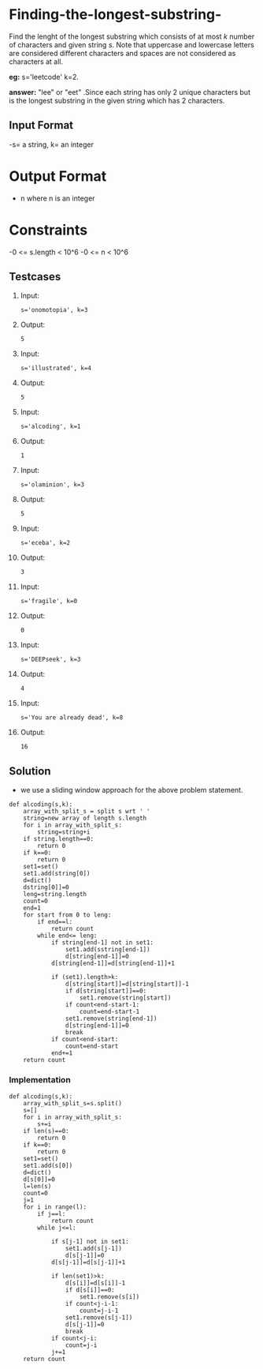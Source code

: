 # Finding-the-longest-substring-

Find the lenght of the longest substring which consists of at most *k* number of characters and given string *s*. Note that uppercase and lowercase letters are considered different characters and spaces are not considered as characters at all.

**eg:**          s='leetcode' k=2.

**answer:** "lee" or "eet" .Since each string has only 2 unique characters but is the longest substring in the given string which has 2 characters.

## Input Format

-s= a string, k= an integer

# Output Format

- n where n is an integer

# Constraints

-0 <= s.length < 10^6
-0 <= n < 10^6

## Testcases

1. Input:
   
   ```
   s='onomotopia', k=3
   ```
   
1. Output:
   
   ```
   5
   ```
  
3. Input:
   
   ```
   s='illustrated', k=4
   ```
   
2. Output:

   ``` 
   5
   ```

4. Input:
   
    ```
   s='alcoding', k=1
    ```
   
3. Output:

   ``` 
   1
   ``` 

5. Input:

   ```
   s='olaminion', k=3
    ```
   
4. Output:

   ```
   5
   ```

6. Input:

   ```
   s='eceba', k=2
   ```
   
5. Output:

   ```
   3
   ```
   
7. Input:

   ```
   s='fragile', k=0
   ```
   
6. Output:

   ```
   0
   ```

8. Input:

   ```
   s='DEEPseek', k=3
    ```
   
7. Output:

   ```
   4
   ```

9. Input:

   ```
   s='You are already dead', k=8
   ```
   
8. Output:

   ```
   16
   ```




## Solution

- we use a sliding window approach for the above problem statement.

```
def alcoding(s,k):
    array_with_split_s = split s wrt ' '
    string=new array of length s.length
    for i in array_with_split_s:
        string=string+i
    if string.length==0:
        return 0
    if k==0:
        return 0
    set1=set()
    set1.add(string[0])
    d=dict()
    dstring[0]]=0
    leng=string.length
    count=0
    end=1
    for start from 0 to leng:
        if end==l:
            return count
        while end<= leng:
            if string[end-1] not in set1:
                set1.add(sstring[end-1])
                d[string[end-1]]=0
            d[string[end-1]]=d[string[end-1]]+1

            if (set1).length>k:
                d[string[start]]=d[string[start]]-1
                if d[string[start]]==0:
                    set1.remove(string[start])
                if count<end-start-1:
                    count=end-start-1
                set1.remove(string[end-1])
                d[string[end-1]]=0
                break
            if count<end-start:
                count=end-start
            end+=1
    return count
 ```

### Implementation

```
def alcoding(s,k):
    array_with_split_s=s.split()
    s=[]
    for i in array_with_split_s:
        s+=i
    if len(s)==0:
        return 0
    if k==0:
        return 0
    set1=set()
    set1.add(s[0])
    d=dict()
    d[s[0]]=0
    l=len(s)
    count=0
    j=1
    for i in range(l):
        if j==l:
            return count
        while j<=l:
            
            if s[j-1] not in set1:
                set1.add(s[j-1])
                d[s[j-1]]=0
            d[s[j-1]]=d[s[j-1]]+1

            if len(set1)>k:
                d[s[i]]=d[s[i]]-1
                if d[s[i]]==0:
                    set1.remove(s[i])
                if count<j-i-1:
                    count=j-i-1
                set1.remove(s[j-1])
                d[s[j-1]]=0
                break
            if count<j-i:
                count=j-i
            j+=1
    return count
```


